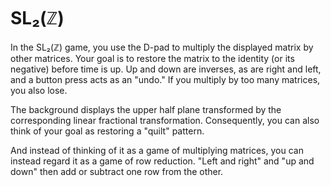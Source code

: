 # SL₂(ℤ)

In the SL₂(ℤ) game, you use the D-pad to multiply the displayed matrix
by other matrices.  Your goal is to restore the matrix to the identity
(or its negative) before time is up.  Up and down are inverses, as are
right and left, and a button press acts as an "undo."  If you multiply
by too many matrices, you also lose.

The background displays the upper half plane transformed by the
corresponding linear fractional transformation.  Consequently, you can
also think of your goal as restoring a "quilt" pattern.

And instead of thinking of it as a game of multiplying matrices, you
can instead regard it as a game of row reduction.  "Left and right"
and "up and down" then add or subtract one row from the other.

